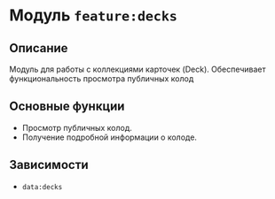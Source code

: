 # Модуль `feature:decks`

## Описание
Модуль для работы с коллекциями карточек (Deck). Обеспечивает функциональность просмотра публичных колод

## Основные функции
- Просмотр публичных колод.
- Получение подробной информации о колоде.

## Зависимости
- `data:decks`